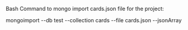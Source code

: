 Bash Command to mongo import cards.json file for the project:

mongoimport --db test --collection cards --file cards.json --jsonArray
